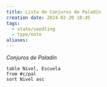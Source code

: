 ```yaml
---
title: Lista de Conjuros de Paladín
creation date: 2024-02-20 18:45
tags:
  - state/seedling
  - type/note
aliases:
---
```


*Conjuros de Paladín*

```dataview
table Nivel, Escuela
from #c/pal 
sort Nivel asc
```